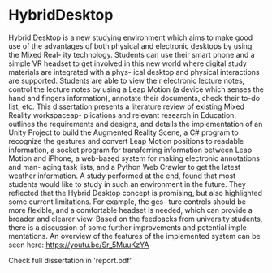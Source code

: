 # HybridDesktop
Hybrid Desktop is a new studying environment which aims to make good use of the advantages of both physical and electronic desktops by using the Mixed Real- ity technology. Students can use their smart phone and a simple VR headset to get involved in this new world where digital study materials are integrated with a phys- ical desktop and physical interactions are supported. Students are able to view their electronic lecture notes, control the lecture notes by using a Leap Motion (a device which senses the hand and fingers information), annotate their documents, check their to-do list, etc.
This dissertation presents a literature review of existing Mixed Reality workspaceap- plications and relevant research in Education, outlines the requirements and designs, and details the implementation of an Unity Project to build the Augmented Reality Scene, a C# program to recognize the gestures and convert Leap Motion positions to readable information, a socket program for transferring information between Leap Motion and iPhone, a web-based system for making electronic annotations and man- aging task lists, and a Python Web Crawler to get the latest weather information.
A study performed at the end, found that most students would like to study in such an environment in the future. They reflected that the Hybrid Desktop concept is promising, but also highlighted some current limitations. For example, the ges- ture controls should be more flexible, and a comfortable headset is needed, which can provide a broader and clearer view. Based on the feedbacks from university students, there is a discussion of some further improvements and potential imple- mentations.
An overview of the features of the implemented system can be seen here:
https://youtu.be/Sr_5MuuKzYA

Check full dissertation in 'report.pdf'
